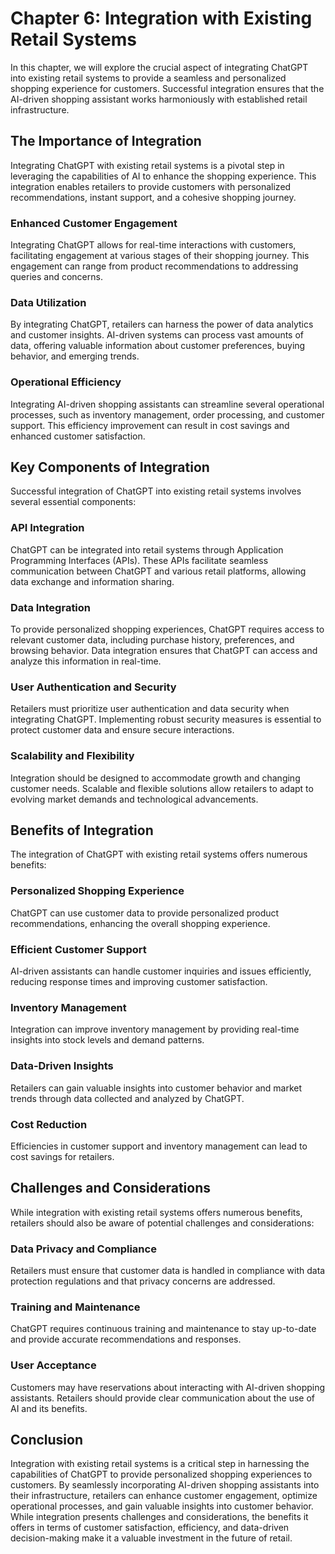 Chapter 6: Integration with Existing Retail Systems
===================================================

In this chapter, we will explore the crucial aspect of integrating ChatGPT into existing retail systems to provide a seamless and personalized shopping experience for customers. Successful integration ensures that the AI-driven shopping assistant works harmoniously with established retail infrastructure.

The Importance of Integration
-----------------------------

Integrating ChatGPT with existing retail systems is a pivotal step in leveraging the capabilities of AI to enhance the shopping experience. This integration enables retailers to provide customers with personalized recommendations, instant support, and a cohesive shopping journey.

### **Enhanced Customer Engagement**

Integrating ChatGPT allows for real-time interactions with customers, facilitating engagement at various stages of their shopping journey. This engagement can range from product recommendations to addressing queries and concerns.

### **Data Utilization**

By integrating ChatGPT, retailers can harness the power of data analytics and customer insights. AI-driven systems can process vast amounts of data, offering valuable information about customer preferences, buying behavior, and emerging trends.

### **Operational Efficiency**

Integrating AI-driven shopping assistants can streamline several operational processes, such as inventory management, order processing, and customer support. This efficiency improvement can result in cost savings and enhanced customer satisfaction.

Key Components of Integration
-----------------------------

Successful integration of ChatGPT into existing retail systems involves several essential components:

### **API Integration**

ChatGPT can be integrated into retail systems through Application Programming Interfaces (APIs). These APIs facilitate seamless communication between ChatGPT and various retail platforms, allowing data exchange and information sharing.

### **Data Integration**

To provide personalized shopping experiences, ChatGPT requires access to relevant customer data, including purchase history, preferences, and browsing behavior. Data integration ensures that ChatGPT can access and analyze this information in real-time.

### **User Authentication and Security**

Retailers must prioritize user authentication and data security when integrating ChatGPT. Implementing robust security measures is essential to protect customer data and ensure secure interactions.

### **Scalability and Flexibility**

Integration should be designed to accommodate growth and changing customer needs. Scalable and flexible solutions allow retailers to adapt to evolving market demands and technological advancements.

Benefits of Integration
-----------------------

The integration of ChatGPT with existing retail systems offers numerous benefits:

### **Personalized Shopping Experience**

ChatGPT can use customer data to provide personalized product recommendations, enhancing the overall shopping experience.

### **Efficient Customer Support**

AI-driven assistants can handle customer inquiries and issues efficiently, reducing response times and improving customer satisfaction.

### **Inventory Management**

Integration can improve inventory management by providing real-time insights into stock levels and demand patterns.

### **Data-Driven Insights**

Retailers can gain valuable insights into customer behavior and market trends through data collected and analyzed by ChatGPT.

### **Cost Reduction**

Efficiencies in customer support and inventory management can lead to cost savings for retailers.

Challenges and Considerations
-----------------------------

While integration with existing retail systems offers numerous benefits, retailers should also be aware of potential challenges and considerations:

### **Data Privacy and Compliance**

Retailers must ensure that customer data is handled in compliance with data protection regulations and that privacy concerns are addressed.

### **Training and Maintenance**

ChatGPT requires continuous training and maintenance to stay up-to-date and provide accurate recommendations and responses.

### **User Acceptance**

Customers may have reservations about interacting with AI-driven shopping assistants. Retailers should provide clear communication about the use of AI and its benefits.

Conclusion
----------

Integration with existing retail systems is a critical step in harnessing the capabilities of ChatGPT to provide personalized shopping experiences to customers. By seamlessly incorporating AI-driven shopping assistants into their infrastructure, retailers can enhance customer engagement, optimize operational processes, and gain valuable insights into customer behavior. While integration presents challenges and considerations, the benefits it offers in terms of customer satisfaction, efficiency, and data-driven decision-making make it a valuable investment in the future of retail.
